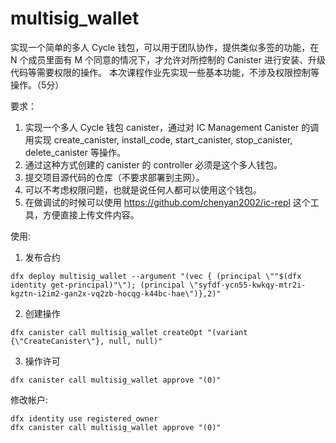 # multisig_wallet

实现一个简单的多人 Cycle 钱包，可以用于团队协作，提供类似多签的功能，在 N 个成员里面有 M 个同意的情况下，才允许对所控制的 Canister 进行安装、升级代码等需要权限的操作。
本次课程作业先实现一些基本功能，不涉及权限控制等操作。（5分）

要求：
1. 实现一个多人 Cycle 钱包 canister，通过对 IC Management Canister 的调用实现 create_canister, install_code, start_canister, stop_canister, delete_canister 等操作。
2. 通过这种方式创建的 canister 的 controller 必须是这个多人钱包。
3. 提交项目源代码的仓库（不要求部署到主网）。
4. 可以不考虑权限问题，也就是说任何人都可以使用这个钱包。
5. 在做调试的时候可以使用 https://github.com/chenyan2002/ic-repl 这个工具，方便直接上传文件内容。

使用:

1) 发布合约
```
dfx deploy multisig_wallet --argument "(vec { (principal \""$(dfx identity get-principal)"\"); (principal \"syfdf-ycn55-kwkqy-mtr2i-kgztn-i2im2-gan2x-vq2zb-hocqg-k44bc-hae\")},2)"
```

2) 创建操作
```
dfx canister call multisig_wallet createOpt "(variant {\"CreateCanister\"}, null, null)"
```

3) 操作许可
```
dfx canister call multisig_wallet approve "(0)"
```

修改帐户:
```
dfx identity use registered_owner
dfx canister call multisig_wallet approve "(0)"
```

